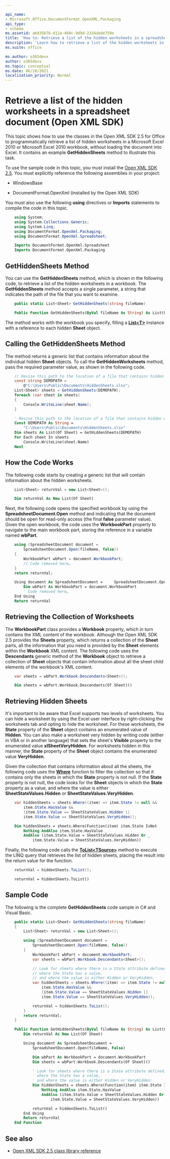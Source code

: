 ```yaml
---

api_name:
- Microsoft.Office.DocumentFormat.OpenXML.Packaging
api_type:
- schema
ms.assetid: a6d35b76-d12a-460c-9d9d-2334abde759e
title: 'How to: Retrieve a list of the hidden worksheets in a spreadsheet document (Open XML SDK)'
description: 'Learn how to retrieve a list of the hidden worksheets in a spreadsheet document using the Open XML SDK.'
ms.suite: office

ms.author: o365devx
author: o365devx
ms.topic: conceptual
ms.date: 06/28/2021
localization_priority: Normal
---
```

# Retrieve a list of the hidden worksheets in a spreadsheet document (Open XML SDK)

This topic shows how to use the classes in the Open XML SDK 2.5 for Office to programmatically retrieve a list of hidden worksheets in a Microsoft Excel 2010 or Microsoft Excel 2010 workbook, without loading the document into Excel. It contains an example **GetHiddenSheets** method to illustrate this task.

To use the sample code in this topic, you must install the [Open XML SDK 2.5](https://www.nuget.org/packages/DocumentFormat.OpenXml/2.5.0). You must explicitly reference the following assemblies in your project:

- WindowsBase

- DocumentFormat.OpenXml (installed by the Open XML SDK)

You must also use the following **using** directives or **Imports** statements to compile the code in this topic.

```csharp
    using System;
    using System.Collections.Generic;
    using System.Linq;
    using DocumentFormat.OpenXml.Packaging;
    using DocumentFormat.OpenXml.Spreadsheet;
```

```vb
    Imports DocumentFormat.OpenXml.Spreadsheet
    Imports DocumentFormat.OpenXml.Packaging
```

## GetHiddenSheets Method

You can use the **GetHiddenSheets** method, which is shown in the following code, to retrieve a list of the hidden worksheets in a workbook. The **GetHiddenSheets** method accepts a single parameter, a string that indicates the path of the file that you want to examine.

```csharp
    public static List<Sheet> GetHiddenSheets(string fileName)
```

```vb
    Public Function GetHiddenSheets(ByVal fileName As String) As List(Of Sheet)
```

The method works with the workbook you specify, filling a <span sdata="cer" target="T:System.Collections.Generic.List`1">**[List\<T\>](https://msdn2.microsoft.com/library/6sh2ey19)** instance with a reference to each hidden <span sdata="cer" target="T:DocumentFormat.OpenXml.Spreadsheet.Sheet">**Sheet**</span> object.

## Calling the GetHiddenSheets Method

The method returns a generic list that contains information about the individual hidden **Sheet** objects. To call the **GetHiddenWorksheets** method, pass the required parameter value, as shown in the following code.

```csharp
    // Revise this path to the location of a file that contains hidden worksheets.
    const string DEMOPATH = 
        @"C:\Users\Public\Documents\HiddenSheets.xlsx";
    List<Sheet> sheets = GetHiddenSheets(DEMOPATH);
    foreach (var sheet in sheets)
    {
        Console.WriteLine(sheet.Name);
    }
```

```vb
    ' Revise this path to the location of a file that contains hidden worksheets.
    Const DEMOPATH As String =
        "C:\Users\Public\Documents\HiddenSheets.xlsx"
    Dim sheets As List(Of Sheet) = GetHiddenSheets(DEMOPATH)
    For Each sheet In sheets
        Console.WriteLine(sheet.Name)
    Next
```

## How the Code Works

The following code starts by creating a generic list that will contain information about the hidden worksheets.

```csharp
    List<Sheet> returnVal = new List<Sheet>();
```

```vb
    Dim returnVal As New List(Of Sheet)
```

Next, the following code opens the specified workbook by using the <span sdata="cer" target="M:DocumentFormat.OpenXml.Packaging.SpreadsheetDocument.Open(System.String,System.Boolean)">**SpreadsheetDocument.Open**</span> method and indicating that the document should be open for read-only access (the final **false** parameter value). Given the open workbook, the code uses the <span sdata="cer" target="P:DocumentFormat.OpenXml.Packaging.SpreadsheetDocument.WorkbookPart">**WorkbookPart**</span> property to navigate to the main workbook part, storing the reference in a variable named **wbPart**.

```csharp
    using (SpreadsheetDocument document = 
        SpreadsheetDocument.Open(fileName, false))
    {
        WorkbookPart wbPart = document.WorkbookPart;
        // Code removed here… 
    }
    return returnVal;
```

```vb
    Using document As SpreadsheetDocument =     SpreadsheetDocument.Open(fileName, False)
        Dim wbPart As WorkbookPart = document.WorkbookPart
        ' Code removed here…
    End Using
    Return returnVal
```

## Retrieving the Collection of Worksheets

The <span sdata="cer" target="T:DocumentFormat.OpenXml.Packaging.WorkbookPart">**WorkbookPart**</span> class provides a <span sdata="cer" target="P:DocumentFormat.OpenXml.Packaging.WorkbookPart.Workbook">**Workbook**</span> property, which in turn contains the XML content of the workbook. Although the Open XML SDK 2.5 provides the <span sdata="cer" target="P:DocumentFormat.OpenXml.Spreadsheet.Workbook.Sheets">**Sheets**</span> property, which returns a collection of the **Sheet** parts, all the information that you need is provided by the **Sheet** elements within the **Workbook** XML content.
The following code uses the <span sdata="cer" target="M:DocumentFormat.OpenXml.OpenXmlElement.Descendants``1">**Descendants**</span> generic method of the **Workbook** object to retrieve a collection of **Sheet** objects that contain information about all the sheet child elements of the workbook's XML content.

```csharp
    var sheets = wbPart.Workbook.Descendants<Sheet>();
```

```vb
    Dim sheets = wbPart.Workbook.Descendants(Of Sheet)()
```

## Retrieving Hidden Sheets

It's important to be aware that Excel supports two levels of worksheets. You can hide a worksheet by using the Excel user interface by right-clicking the worksheets tab and opting to hide the worksheet.
For these worksheets, the <span sdata="cer" target="P:DocumentFormat.OpenXml.Spreadsheet.Sheet.State">**State**</span> property of the **Sheet** object contains an enumerated value of <span sdata="cer" target="F:DocumentFormat.OpenXml.Spreadsheet.SheetStateValues.Hidden">**Hidden**</span>. You can also make a worksheet very hidden by writing code (either in VBA or in another language) that sets the sheet's **Visible** property to the enumerated value **xlSheetVeryHidden**. For worksheets hidden in this manner, the **State** property of the **Sheet** object contains the enumerated value <span sdata="cer" target="F:DocumentFormat.OpenXml.Spreadsheet.SheetStateValues.VeryHidden">**VeryHidden**</span>.

Given the collection that contains information about all the sheets, the following code uses the <span sdata="cer" target="M:System.Linq.Enumerable.Where``1(System.Collections.Generic.IEnumerable{``0},System.Func{``0,System.Int32,System.Boolean})">**[Where](https://msdn2.microsoft.com/library/bb301979)**</span> function to filter the collection so that it contains only the sheets in which the **State** property is not null. If the **State** property is not null, the code looks for the **Sheet** objects in which the **State** property as a value, and where the value is either **SheetStateValues.Hidden** or **SheetStateValues.VeryHidden**.

```csharp
    var hiddenSheets = sheets.Where((item) => item.State != null && 
        item.State.HasValue && 
        (item.State.Value == SheetStateValues.Hidden || 
        item.State.Value == SheetStateValues.VeryHidden));
```

```vb
    Dim hiddenSheets = sheets.Where(Function(item) item.State IsNot
        Nothing AndAlso item.State.HasValue _
        AndAlso (item.State.Value = SheetStateValues.Hidden Or _
            item.State.Value = SheetStateValues.VeryHidden))
```

Finally, the following code calls the <span sdata="cer" target="M:System.Linq.Enumerable.ToList``1(System.Collections.Generic.IEnumerable{``0})">**[ToList\<TSource\>](https://msdn2.microsoft.com/library/bb342261)**</span> method to execute the LINQ query that retrieves the list of hidden sheets, placing the result into the return value for the function.

```csharp
    returnVal = hiddenSheets.ToList();
```

```vb
    returnVal = hiddenSheets.ToList()
```

## Sample Code

The following is the complete **GetHiddenSheets** code sample in C\# and Visual Basic.

```csharp
    public static List<Sheet> GetHiddenSheets(string fileName)
    {
        List<Sheet> returnVal = new List<Sheet>();

        using (SpreadsheetDocument document = 
            SpreadsheetDocument.Open(fileName, false))
        {
            WorkbookPart wbPart = document.WorkbookPart;
            var sheets = wbPart.Workbook.Descendants<Sheet>();

            // Look for sheets where there is a State attribute defined, 
            // where the State has a value,
            // and where the value is either Hidden or VeryHidden.
            var hiddenSheets = sheets.Where((item) => item.State != null &&
                item.State.HasValue &&
                (item.State.Value == SheetStateValues.Hidden ||
                item.State.Value == SheetStateValues.VeryHidden));

            returnVal = hiddenSheets.ToList();
        }
        return returnVal;
    }
```

```vb
    Public Function GetHiddenSheets(ByVal fileName As String) As List(Of Sheet)
        Dim returnVal As New List(Of Sheet)

        Using document As SpreadsheetDocument =
            SpreadsheetDocument.Open(fileName, False)

            Dim wbPart As WorkbookPart = document.WorkbookPart
            Dim sheets = wbPart.Workbook.Descendants(Of Sheet)()

            ' Look for sheets where there is a State attribute defined, 
            ' where the State has a value,
            ' and where the value is either Hidden or VeryHidden:
            Dim hiddenSheets = sheets.Where(Function(item) item.State IsNot
                Nothing AndAlso item.State.HasValue _
                AndAlso (item.State.Value = SheetStateValues.Hidden Or _
                    item.State.Value = SheetStateValues.VeryHidden))

            returnVal = hiddenSheets.ToList()
        End Using
        Return returnVal
    End Function
```

## See also

- [Open XML SDK 2.5 class library reference](/office/open-xml/open-xml-sdk.md)
